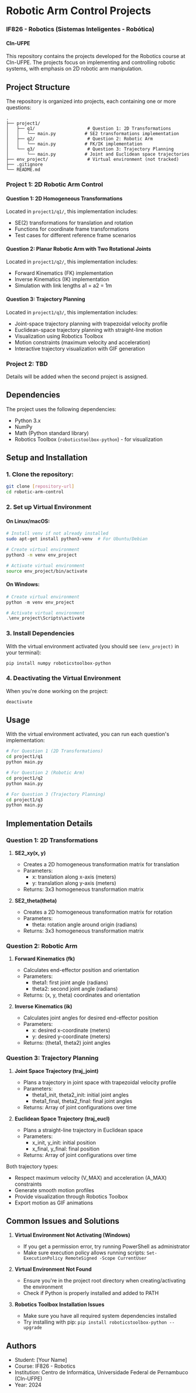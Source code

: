 # Robotic Arm Control Projects
### IF826 - Robotics (Sistemas Inteligentes - Robótica)
#### CIn-UFPE

This repository contains the projects developed for the Robotics course at CIn-UFPE. The projects focus on implementing and controlling robotic systems, with emphasis on 2D robotic arm manipulation.

## Project Structure

The repository is organized into projects, each containing one or more questions:

```
.
├── project1/
│   ├── q1/                    # Question 1: 2D Transformations
│   │   └── main.py           # SE2 transformations implementation
│   ├── q2/                    # Question 2: Robotic Arm
│   │   └── main.py           # FK/IK implementation
│   └── q3/                    # Question 3: Trajectory Planning
│       └── main.py           # Joint and Euclidean space trajectories
├── env_project/               # Virtual environment (not tracked)
├── .gitignore
└── README.md
```

### Project 1: 2D Robotic Arm Control

#### Question 1: 2D Homogeneous Transformations
Located in `project1/q1/`, this implementation includes:
- SE(2) transformations for translation and rotation
- Functions for coordinate frame transformations
- Test cases for different reference frame scenarios

#### Question 2: Planar Robotic Arm with Two Rotational Joints
Located in `project1/q2/`, this implementation includes:
- Forward Kinematics (FK) implementation
- Inverse Kinematics (IK) implementation
- Simulation with link lengths a1 = a2 = 1m

#### Question 3: Trajectory Planning
Located in `project1/q3/`, this implementation includes:
- Joint-space trajectory planning with trapezoidal velocity profile
- Euclidean-space trajectory planning with straight-line motion
- Visualization using Robotics Toolbox
- Motion constraints (maximum velocity and acceleration)
- Interactive trajectory visualization with GIF generation

### Project 2: TBD
Details will be added when the second project is assigned.

## Dependencies

The project uses the following dependencies:
- Python 3.x
- NumPy
- Math (Python standard library)
- Robotics Toolbox (`roboticstoolbox-python`) - for visualization

## Setup and Installation

### 1. Clone the repository:
```bash
git clone [repository-url]
cd robotic-arm-control
```

### 2. Set up Virtual Environment

#### On Linux/macOS:
```bash
# Install venv if not already installed
sudo apt-get install python3-venv  # For Ubuntu/Debian

# Create virtual environment
python3 -m venv env_project

# Activate virtual environment
source env_project/bin/activate
```

#### On Windows:
```powershell
# Create virtual environment
python -m venv env_project

# Activate virtual environment
.\env_project\Scripts\activate
```

### 3. Install Dependencies
With the virtual environment activated (you should see `(env_project)` in your terminal):
```bash
pip install numpy roboticstoolbox-python
```

### 4. Deactivating the Virtual Environment
When you're done working on the project:
```bash
deactivate
```

## Usage

With the virtual environment activated, you can run each question's implementation:

```bash
# For Question 1 (2D Transformations)
cd project1/q1
python main.py

# For Question 2 (Robotic Arm)
cd project1/q2
python main.py

# For Question 3 (Trajectory Planning)
cd project1/q3
python main.py
```

## Implementation Details

### Question 1: 2D Transformations

1. **SE2_xy(x, y)**
   - Creates a 2D homogeneous transformation matrix for translation
   - Parameters:
     - x: translation along x-axis (meters)
     - y: translation along y-axis (meters)
   - Returns: 3x3 homogeneous transformation matrix

2. **SE2_theta(theta)**
   - Creates a 2D homogeneous transformation matrix for rotation
   - Parameters:
     - theta: rotation angle around origin (radians)
   - Returns: 3x3 homogeneous transformation matrix

### Question 2: Robotic Arm

1. **Forward Kinematics (fk)**
   - Calculates end-effector position and orientation
   - Parameters:
     - theta1: first joint angle (radians)
     - theta2: second joint angle (radians)
   - Returns: (x, y, theta) coordinates and orientation

2. **Inverse Kinematics (ik)**
   - Calculates joint angles for desired end-effector position
   - Parameters:
     - x: desired x-coordinate (meters)
     - y: desired y-coordinate (meters)
   - Returns: (theta1, theta2) joint angles

### Question 3: Trajectory Planning

1. **Joint Space Trajectory (traj_joint)**
   - Plans a trajectory in joint space with trapezoidal velocity profile
   - Parameters:
     - theta1_init, theta2_init: initial joint angles
     - theta1_final, theta2_final: final joint angles
   - Returns: Array of joint configurations over time

2. **Euclidean Space Trajectory (traj_eucl)**
   - Plans a straight-line trajectory in Euclidean space
   - Parameters:
     - x_init, y_init: initial position
     - x_final, y_final: final position
   - Returns: Array of joint configurations over time

Both trajectory types:
- Respect maximum velocity (V_MAX) and acceleration (A_MAX) constraints
- Generate smooth motion profiles
- Provide visualization through Robotics Toolbox
- Export motion as GIF animations

## Common Issues and Solutions

1. **Virtual Environment Not Activating (Windows)**
   - If you get a permission error, try running PowerShell as administrator
   - Make sure execution policy allows running scripts: `Set-ExecutionPolicy RemoteSigned -Scope CurrentUser`

2. **Virtual Environment Not Found**
   - Ensure you're in the project root directory when creating/activating the environment
   - Check if Python is properly installed and added to PATH

3. **Robotics Toolbox Installation Issues**
   - Make sure you have all required system dependencies installed
   - Try installing with pip: `pip install roboticstoolbox-python --upgrade`

## Authors

- Student: [Your Name]
- Course: IF826 - Robotics
- Institution: Centro de Informática, Universidade Federal de Pernambuco (CIn-UFPE)
- Year: 2024 